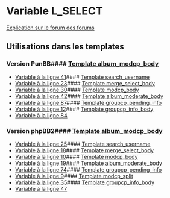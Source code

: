 # Variable L_SELECT
[Explication sur le forum des forums](http://forum.forumactif.com/t294113-listing-des-variables#L_SELECT)
## Utilisations dans les templates
### Version PunBB#### [Template album_modcp_body](punbb/album_modcp_body.md)
* [Variable à la ligne 41](../punbb/album_modcp_body.tpl#L41)#### [Template search_username](punbb/search_username.md)
* [Variable à la ligne 23](../punbb/search_username.tpl#L23)#### [Template merge_select_body](punbb/merge_select_body.md)
* [Variable à la ligne 30](../punbb/merge_select_body.tpl#L30)#### [Template modcp_body](punbb/modcp_body.md)
* [Variable à la ligne 42](../punbb/modcp_body.tpl#L42)#### [Template album_moderate_body](punbb/album_moderate_body.md)
* [Variable à la ligne 87](../punbb/album_moderate_body.tpl#L87)#### [Template groupcp_pending_info](punbb/groupcp_pending_info.md)
* [Variable à la ligne 12](../punbb/groupcp_pending_info.tpl#L12)#### [Template groupcp_info_body](punbb/groupcp_info_body.md)
* [Variable à la ligne 84](../punbb/groupcp_info_body.tpl#L84)
### Version phpBB2#### [Template album_modcp_body](subsilver/album_modcp_body.md)
* [Variable à la ligne 25](../subsilver/album_modcp_body.tpl#L25)#### [Template search_username](subsilver/search_username.md)
* [Variable à la ligne 18](../subsilver/search_username.tpl#L18)#### [Template merge_select_body](subsilver/merge_select_body.md)
* [Variable à la ligne 10](../subsilver/merge_select_body.tpl#L10)#### [Template modcp_body](subsilver/modcp_body.md)
* [Variable à la ligne 19](../subsilver/modcp_body.tpl#L19)#### [Template album_moderate_body](subsilver/album_moderate_body.md)
* [Variable à la ligne 74](../subsilver/album_moderate_body.tpl#L74)#### [Template groupcp_pending_info](subsilver/groupcp_pending_info.md)
* [Variable à la ligne 9](../subsilver/groupcp_pending_info.tpl#L9)#### [Template modcp_split](subsilver/modcp_split.md)
* [Variable à la ligne 35](../subsilver/modcp_split.tpl#L35)#### [Template groupcp_info_body](subsilver/groupcp_info_body.md)
* [Variable à la ligne 47](../subsilver/groupcp_info_body.tpl#L47)